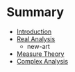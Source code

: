# Summary

* [Introduction](README.md)
* [Real Analysis](real_analysis.md)
   * new-art
* [Measure Theory](measure_theory.md)
* [Complex Analysis](complex_analysis.md)

